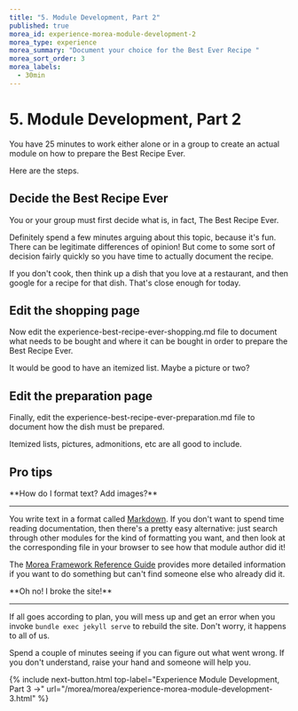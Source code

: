 ```yaml
---
title: "5. Module Development, Part 2"
published: true
morea_id: experience-morea-module-development-2
morea_type: experience
morea_summary: "Document your choice for the Best Ever Recipe "
morea_sort_order: 3
morea_labels:
  - 30min
---
```


# 5. Module Development, Part 2

You have 25 minutes to work either alone or in a group to create an actual module on how to prepare the Best Recipe Ever. 

Here are the steps.

## Decide the Best Recipe Ever

You or your group must first decide what is, in fact, The Best Recipe Ever.

Definitely spend a few minutes arguing about this topic, because it's fun. There can be legitimate differences of opinion!  But come to some sort of decision fairly quickly so you have time to actually document the recipe.

If you don't cook, then think up a dish that you love at a restaurant, and then google for a recipe for that dish. That's close enough for today.

## Edit the shopping page

Now edit the experience-best-recipe-ever-shopping.md file to document what needs to be bought and where it can be bought in order to prepare the Best Recipe Ever.

It would be good to have an itemized list.  Maybe a picture or two? 

## Edit the preparation page

Finally, edit the experience-best-recipe-ever-preparation.md file to document how the dish must be prepared. 

Itemized lists, pictures, admonitions, etc are all good to include.

## Pro tips

<div class="alert alert-success mt-3" role="alert" markdown="1">
<i class="fa-solid fa-globe fa-xl"></i> **How do I format text? Add images?**
<hr/>

You write text in a format called [Markdown](https://www.markdownguide.org/). If you don't want to spend time reading documentation, then there's a pretty easy alternative: just search through other modules for the kind of formatting you want, and then look at the corresponding file in your browser to see how that module author did it!

The [Morea Framework Reference Guide](https://morea-framework.github.io/docs/category/reference) provides more detailed information if you want to do something but can't find someone else who already did it.

</div>

<div class="alert alert-warning" role="alert" markdown="1">
<i class="fa-solid fa-circle-info fa-xl"></i> **Oh no! I broke the site!**
<hr/>

If all goes according to plan, you will mess up and get an error when you invoke `bundle exec jekyll serve` to rebuild the site. Don't worry, it happens to all of us. 

Spend a couple of minutes seeing if you can figure out what went wrong. If you don't understand, raise your hand and someone will help you.
</div>


{% include next-button.html
top-label="Experience Module Development, Part 3 ->"
url="/morea/morea/experience-morea-module-development-3.html" %}
